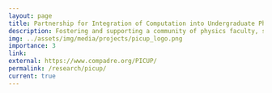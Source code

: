 ```yaml
---
layout: page
title: Partnership for Integration of Computation into Undergraduate Physics
description: Fostering and supporting a community of physics faculty, students, and others with a shared interest in the role of computation in physics education.
img: ../assets/img/media/projects/picup_logo.png
importance: 3
link: 
external: https://www.compadre.org/PICUP/
permalink: /research/picup/
current: true
---
```

